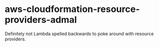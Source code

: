 # aws-cloudformation-resource-providers-admal
Definitely not Lambda spelled backwards to poke around with resource providers.
